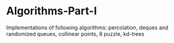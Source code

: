 # Algorithms-Part-I
Implementations of following algorithms: percolation, deques and randomized queues, collinear points, 8 puzzle, kd-trees

